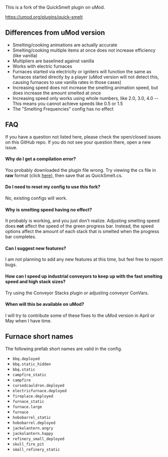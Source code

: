 This is a fork of the QuickSmelt plugin on uMod.

https://umod.org/plugins/quick-smelt

## Differences from uMod version

- Smelting/cooking animations are actually accurate
- Smelting/cooking multiple items at once does not increase efficiency (like vanilla)
- Multipliers are baselined against vanilla
- Works with electric furnaces
- Furnaces started via electricity or igniters will function the same as furnaces started directly by a player (uMod version will not detect this, causing furnaces to use vanilla rates in those cases)
- Increasing speed does not increase the smelting animation speed, but does increase the amount smelted at once
- Increasing speed only works using whole numbers, like 2.0, 3.0, 4.0 -- This means you cannot achieve speeds like 0.5 or 1.5
- The "Smelting Frequencies" config has no effect

## FAQ

If you have a question not listed here, please check the open/closed issues on this GitHub repo. If you do not see your question there, open a new issue.

#### Why do I get a compilation error?

You probably downloaded the plugin file wrong. Try viewing the cs file in **raw** format (click [here](https://raw.githubusercontent.com/WheteThunger/QuickSmelt/master/QuickSmelt.cs)), then save that as QuickSmelt.cs.

#### Do I need to reset my config to use this fork?

No, existing configs will work.

#### Why is smelting speed having no effect?

It probably is working, and you just don't realize. Adjusting smelting speed does **not** affect the speed of the green progress bar. Instead, the speed options affect the amount of each stack that is smelted when the progress bar completes.

#### Can I suggest new features?

I am not planning to add any new features at this time, but feel free to report bugs.

#### How can I speed up industrial conveyors to keep up with the fast smelting speed and high stack sizes?

Try using the Conveyor Stacks plugin or adjusting conveyor ConVars.

#### When will this be available on uMod?

I will try to contribute some of these fixes to the uMod version in April or May when I have time.

## Furnace short names

The following prefab short names are valid in the config.

- `bbq.deployed`
- `bbq.static_hidden`
- `bbq.static`
- `campfire_static`
- `campfire`
- `cursedcauldron.deployed`
- `electricfurnace.deployed`
- `fireplace.deployed`
- `furnace_static`
- `furnace.large`
- `furnace`
- `hobobarrel_static`
- `hobobarrel.deployed`
- `jackolantern.angry`
- `jackolantern.happy`
- `refinery_small_deployed`
- `skull_fire_pit`
- `small_refinery_static`
